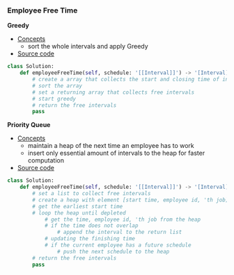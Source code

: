 ### Employee Free Time
**Greedy**
- [Concepts](images/)
    - sort the whole intervals and apply Greedy 
- [Source code](source/Events.py)
```python
class Solution:
    def employeeFreeTime(self, schedule: '[[Interval]]') -> '[Interval]':
        # create a array that collects the start and closing time of intervals 
        # sort the array 
        # set a returning array that collects free intervals 
        # start greedy
        # return the free intervals 
        pass
```

**Priority Queue**
- [Concepts](images/)
    - maintain a heap of the next time an employee has to work
    - insert only essential amount of intervals to the heap for faster computation 
- [Source code](source/PriorityQueue.py)
```python
class Solution:
    def employeeFreeTime(self, schedule: '[[Interval]]') -> '[Interval]':
        # set a list to collect free intervals 
        # create a heap with element [start time, employee id, 'th job]
        # get the earliest start time 
        # loop the heap until depleted 
            # get the time, employee id, 'th job from the heap 
            # if the time does not overlap
                # append the interval to the return list 
            # updating the finishing time 
            # if the current employee has a future schedule 
                # push the next schedule to the heap
        # return the free intervals 
        pass
```